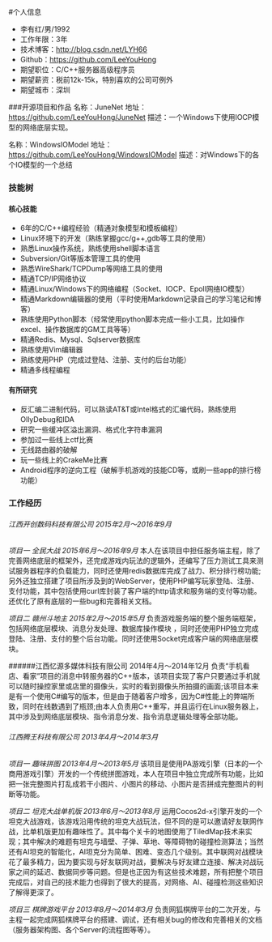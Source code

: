 #个人信息
* 李有红/男/1992
* 工作年限：3年
* 技术博客：http://blog.csdn.net/LYH66
* Github：https://github.com/LeeYouHong
* 期望职位：C/C++服务器高级程序员
* 期望薪资：税前12k-15k，特别喜欢的公司可例外
* 期望城市：深圳

###开源项目和作品
名称：JuneNet
地址：https://github.com/LeeYouHong/JuneNet
描述：一个Windows下使用IOCP模型的网络底层实现。

名称：WindowsIOModel
地址：https://github.com/LeeYouHong/WindowsIOModel
描述：对Windows下的各个IO模型的一个总结

### 技能树
#### 核心技能
* 6年的C/C++编程经验（精通对象模型和模板编程）
* Linux环境下的开发（熟练掌握gcc/g++,gdb等工具的使用）
* 熟悉Linux操作系统，熟练使用shell脚本语言
* Subversion/Git等版本管理工具的使用
* 熟悉WireShark/TCPDump等网络工具的使用
* 精通TCP/IP网络协议
* 精通Linux/Windows下的网络编程（Socket、IOCP、Epoll网络IO模型）
* 精通Markdown编辑器的使用（平时使用Markdown记录自己的学习笔记和博客）
* 熟练使用Python脚本（经常使用python脚本完成一些小工具，比如操作excel、操作数据库的GM工具等等）
* 精通Redis、Mysql、Sqlserver数据库
* 熟练使用Vim编辑器
* 熟练使用PHP（完成过登陆、注册、支付的后台功能）
* 精通多线程编程

#### 有所研究
* 反汇编二进制代码，可以熟读AT&T或Intel格式的汇编代码，熟练使用OllyDebug和IDA
* 研究一些缓冲区溢出漏洞、格式化字符串漏洞
* 参加过一些线上ctf比赛
* 无线路由器的破解
* 玩一些线上的CrakeMe比赛
* Android程序的逆向工程（破解手机游戏的技能CD等，或刷一些app的排行榜功能）


### 工作经历
###### 江西开创数码科技有限公司  2015年2月～2016年9月
*项目一 全民大战 2015年6月～2016年9月*
本人在该项目中担任服务端主程，除了完善网络底层的框架外，还完成游戏内玩法的逻辑外，还编写了压力测试工具来测试服务器程序的负载能力，同时还使用redis数据库完成了战力、积分排行榜功能;另外还独立搭建了项目所涉及到的WebServer，使用PHP编写玩家登陆、注册、支付功能，其中包括使用curl库封装了客户端的http请求和服务端的支付等功能。还优化了原有底层的一些bug和完善相关文档。

*项目二 赣州斗地主 2015年2月～2015年5月*
负责游戏服务端的整个服务端框架，包括网络底层模块、消息分发处理、数据库操作模块
，同时还使用PHP独立完成登陆、注册、支付的整个后台功能。同时还使用Socket完成客户端的网络底层模块。

######江西忆源多媒体科技有限公司 2014年4月～2014年12月
负责“手机看店、看家”项目的消息中转服务器的C++版本，该项目实现了客户只要通过手机就可以随时操控家里或店里的摄像头，实时的看到摄像头所拍摄的画面;该项目本来是有一个使用C#编写的版本，但是由于随着客户增多，因为C#性能上的弊端所致，同时在线数遇到了瓶颈;由本人负责用C++重写，并且运行在Linux服务器上，其中涉及到网络底层模块、指令消息分发、指令消息逻辑处理等全部功能。


###### 江西腾王科技有限公司 2013年4月～2014年3月
*项目一 趣味拼图 2013年4月～2013年5月*
该项目是使用PA游戏引擎（日本的一个商用游戏引擎）开发的一个传统拼图游戏，本人在项目中独立完成所有功能，比如把一张完整图片打乱成若干小图片、小图片的移动、小图片是否拼成完整图片的判断等功能。


*项目二 坦克大战单机版 2013年6月～2013年8月*
运用Cocos2d-x引擎开发的一个坦克大战游戏，该游戏沿用传统的坦克大战玩法，但不同的是可以邀请好友联网作战，比单机版更加有趣味性了。其中每个关卡的地图使用了TiledMap技术来实现；其中解决的难题有坦克与墙壁、子弹、草地、等障碍物的碰撞检测算法；当然还有AI坦克的智能化，AI坦克分为简单、困难、变态几个级别。其中联网对战模块花了最多精力，因为要实现与好友联网对战，要解决与好友建立连接、解决对战玩家之间的延迟、数据同步等问题。但是也正因为有这些技术难题，所有把整个项目完成后，对自己的技术能力也得到了很大的提高，对网络、AI、碰撞检测这些知识了解得更深了。

*项目三 棋牌游戏平台 2013年8月～2014年3月*
负责网狐棋牌平台的二次开发，与主程一起完成网狐棋牌平台的搭建、调试，还有相关bug的修改和完善相关的文档（服务器架构图、各个Server的流程图等等）。
